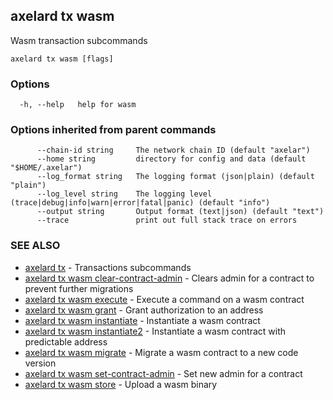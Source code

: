 ## axelard tx wasm

Wasm transaction subcommands

```
axelard tx wasm [flags]
```

### Options

```
  -h, --help   help for wasm
```

### Options inherited from parent commands

```
      --chain-id string     The network chain ID (default "axelar")
      --home string         directory for config and data (default "$HOME/.axelar")
      --log_format string   The logging format (json|plain) (default "plain")
      --log_level string    The logging level (trace|debug|info|warn|error|fatal|panic) (default "info")
      --output string       Output format (text|json) (default "text")
      --trace               print out full stack trace on errors
```

### SEE ALSO

- [axelard tx](axelard_tx.md)	 - Transactions subcommands
- [axelard tx wasm clear-contract-admin](axelard_tx_wasm_clear-contract-admin.md)	 - Clears admin for a contract to prevent further migrations
- [axelard tx wasm execute](axelard_tx_wasm_execute.md)	 - Execute a command on a wasm contract
- [axelard tx wasm grant](axelard_tx_wasm_grant.md)	 - Grant authorization to an address
- [axelard tx wasm instantiate](axelard_tx_wasm_instantiate.md)	 - Instantiate a wasm contract
- [axelard tx wasm instantiate2](axelard_tx_wasm_instantiate2.md)	 - Instantiate a wasm contract with predictable address
- [axelard tx wasm migrate](axelard_tx_wasm_migrate.md)	 - Migrate a wasm contract to a new code version
- [axelard tx wasm set-contract-admin](axelard_tx_wasm_set-contract-admin.md)	 - Set new admin for a contract
- [axelard tx wasm store](axelard_tx_wasm_store.md)	 - Upload a wasm binary
